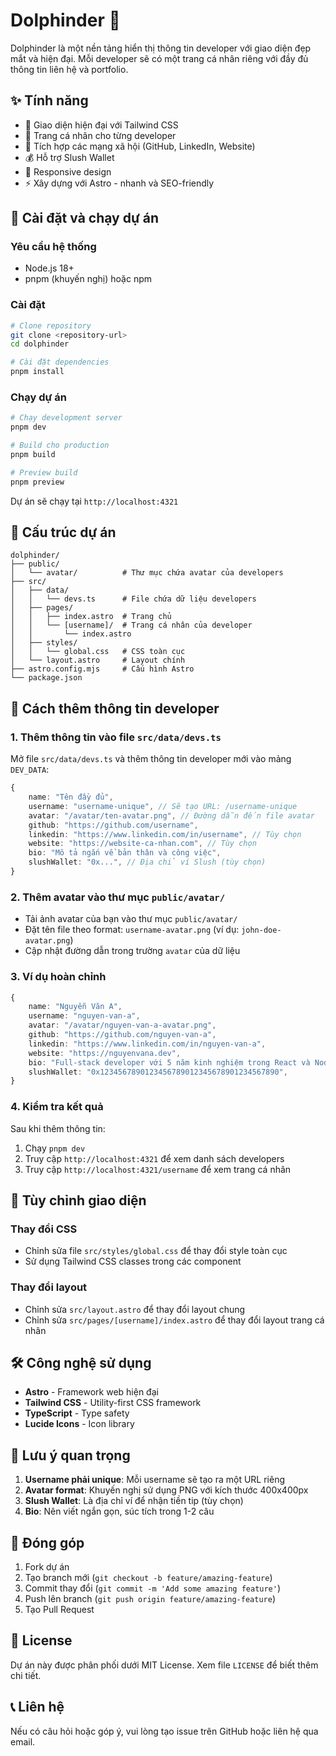# Dolphinder 🐬

Dolphinder là một nền tảng hiển thị thông tin developer với giao diện đẹp mắt và hiện đại. Mỗi developer sẽ có một trang cá nhân riêng với đầy đủ thông tin liên hệ và portfolio.

## ✨ Tính năng

- 🎨 Giao diện hiện đại với Tailwind CSS
- 👤 Trang cá nhân cho từng developer
- 🔗 Tích hợp các mạng xã hội (GitHub, LinkedIn, Website)
- 💰 Hỗ trợ Slush Wallet
- 📱 Responsive design
- ⚡ Xây dựng với Astro - nhanh và SEO-friendly

## 🚀 Cài đặt và chạy dự án

### Yêu cầu hệ thống
- Node.js 18+ 
- pnpm (khuyến nghị) hoặc npm

### Cài đặt
```bash
# Clone repository
git clone <repository-url>
cd dolphinder

# Cài đặt dependencies
pnpm install
```

### Chạy dự án
```bash
# Chạy development server
pnpm dev

# Build cho production
pnpm build

# Preview build
pnpm preview
```

Dự án sẽ chạy tại `http://localhost:4321`

## 📁 Cấu trúc dự án

```
dolphinder/
├── public/
│   └── avatar/          # Thư mục chứa avatar của developers
├── src/
│   ├── data/
│   │   └── devs.ts      # File chứa dữ liệu developers
│   ├── pages/
│   │   ├── index.astro  # Trang chủ
│   │   └── [username]/  # Trang cá nhân của developer
│   │       └── index.astro
│   ├── styles/
│   │   └── global.css   # CSS toàn cục
│   └── layout.astro     # Layout chính
├── astro.config.mjs     # Cấu hình Astro
└── package.json
```

## 👥 Cách thêm thông tin developer

### 1. Thêm thông tin vào file `src/data/devs.ts`

Mở file `src/data/devs.ts` và thêm thông tin developer mới vào mảng `DEV_DATA`:

```typescript
{
    name: "Tên đầy đủ",
    username: "username-unique", // Sẽ tạo URL: /username-unique
    avatar: "/avatar/ten-avatar.png", // Đường dẫn đến file avatar
    github: "https://github.com/username",
    linkedin: "https://www.linkedin.com/in/username", // Tùy chọn
    website: "https://website-ca-nhan.com", // Tùy chọn
    bio: "Mô tả ngắn về bản thân và công việc",
    slushWallet: "0x...", // Địa chỉ ví Slush (tùy chọn)
}
```

### 2. Thêm avatar vào thư mục `public/avatar/`

- Tải ảnh avatar của bạn vào thư mục `public/avatar/`
- Đặt tên file theo format: `username-avatar.png` (ví dụ: `john-doe-avatar.png`)
- Cập nhật đường dẫn trong trường `avatar` của dữ liệu

### 3. Ví dụ hoàn chỉnh

```typescript
{
    name: "Nguyễn Văn A",
    username: "nguyen-van-a",
    avatar: "/avatar/nguyen-van-a-avatar.png",
    github: "https://github.com/nguyen-van-a",
    linkedin: "https://www.linkedin.com/in/nguyen-van-a",
    website: "https://nguyenvana.dev",
    bio: "Full-stack developer với 5 năm kinh nghiệm trong React và Node.js. Đam mê về blockchain và AI.",
    slushWallet: "0x1234567890123456789012345678901234567890",
}
```

### 4. Kiểm tra kết quả

Sau khi thêm thông tin:
1. Chạy `pnpm dev`
2. Truy cập `http://localhost:4321` để xem danh sách developers
3. Truy cập `http://localhost:4321/username` để xem trang cá nhân

## 🎨 Tùy chỉnh giao diện

### Thay đổi CSS
- Chỉnh sửa file `src/styles/global.css` để thay đổi style toàn cục
- Sử dụng Tailwind CSS classes trong các component

### Thay đổi layout
- Chỉnh sửa `src/layout.astro` để thay đổi layout chung
- Chỉnh sửa `src/pages/[username]/index.astro` để thay đổi layout trang cá nhân

## 🛠️ Công nghệ sử dụng

- **Astro** - Framework web hiện đại
- **Tailwind CSS** - Utility-first CSS framework
- **TypeScript** - Type safety
- **Lucide Icons** - Icon library

## 📝 Lưu ý quan trọng

1. **Username phải unique**: Mỗi username sẽ tạo ra một URL riêng
2. **Avatar format**: Khuyến nghị sử dụng PNG với kích thước 400x400px
3. **Slush Wallet**: Là địa chỉ ví để nhận tiền tip (tùy chọn)
4. **Bio**: Nên viết ngắn gọn, súc tích trong 1-2 câu

## 🤝 Đóng góp

1. Fork dự án
2. Tạo branch mới (`git checkout -b feature/amazing-feature`)
3. Commit thay đổi (`git commit -m 'Add some amazing feature'`)
4. Push lên branch (`git push origin feature/amazing-feature`)
5. Tạo Pull Request

## 📄 License

Dự án này được phân phối dưới MIT License. Xem file `LICENSE` để biết thêm chi tiết.

## 📞 Liên hệ

Nếu có câu hỏi hoặc góp ý, vui lòng tạo issue trên GitHub hoặc liên hệ qua email.
